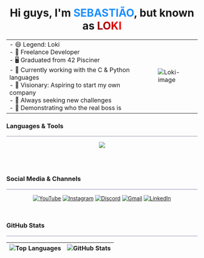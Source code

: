 <h1 align="center">
  Hi guys, I'm <span style="color: dodgerblue; font-weight: bold;">SEBASTIÃO</span>, but known as <span style="background: linear-gradient(to right, darkred, red); -webkit-background-clip: text; color: transparent; font-weight: bold;">LOKI</span>
</h1>

<table style="border-collapse: collapse; width: 100%; text-align: left;">
  <tr>
    <td style="vertical-align: top; padding-right: 20px; border: none;">
      - 😄 Legend: Loki <br>
      - 🔭 Freelance Developer <br>
      - 🖥️ Graduated from 42 Pisciner <br>
      - 🌱 Currently working with the C & Python languages <br>
      - 🚀 Visionary: Aspiring to start my own company <br>
      - 💪 Always seeking new challenges <br>
      - 👊 Demonstrating who the real boss is
    </td>
    <td style="border: none;">
      <img src="https://raw.githubusercontent.com/MicaelliMedeiros/micaellimedeiros/master/image/computer-illustration.png" alt="Loki-image" style="max-width: 600px; height: auto;" />
    </td>
  </tr>
</table>

### Languages & Tools

<hr style="background: rgb(100, 100, 150, 0.4); height: 2px; border: none;">

<div align="center">
  <a href="https://skillicons.dev">
    <img src="https://skillicons.dev/icons?i=c,cs,cpp,html,css,js,ts,java,python,git,github,bash,vscode,figma,markdown,mysql,php,nodejs,react,laravel,bootstrap,postman,sublime" />
  </a>
</div>

<br><br>

### Social Media & Channels

<hr style="background: rgb(100, 100, 150, 0.4); height: 2px; border: none;">

<div align="center">

  [![YouTube](https://img.shields.io/badge/YouTube-FF0000?style=for-the-badge&logo=youtube&logoColor=white)](https://www.youtube.com)
  [![Instagram](https://img.shields.io/badge/-Instagram-%23E4405F?style=for-the-badge&logo=instagram&logoColor=white)](https://www.instagram.com/agentehackers/)
  [![Discord](https://img.shields.io/badge/Discord-7289DA?style=for-the-badge&logo=discord&logoColor=white)](https://discord.com/channels/)
  [![Gmail](https://img.shields.io/badge/-Gmail-%23333?style=for-the-badge&logo=gmail&logoColor=white)](mailto:your-email@example.com)
  [![LinkedIn](https://img.shields.io/badge/-LinkedIn-%230077B5?style=for-the-badge&logo=linkedin&logoColor=white)](https://www.linkedin.com/in/sebasti%C3%A3o-de-carvalho-26035b253/)
</div>

<br>

### GitHub Stats

<hr style="background: rgb(100, 100, 150, 0.4); height: 2px; border: none;">

<div align="center">

  | ![Top Languages](https://github-readme-stats.vercel.app/api/top-langs?username=Disaster-Loki&show_icons=true&locale=en&layout=compact&theme=dracula) | ![GitHub Stats](https://github-readme-stats.vercel.app/api?username=Disaster-Loki&show_icons=true&locale=en&theme=dracula) |
  | --- | --- |
</div>
